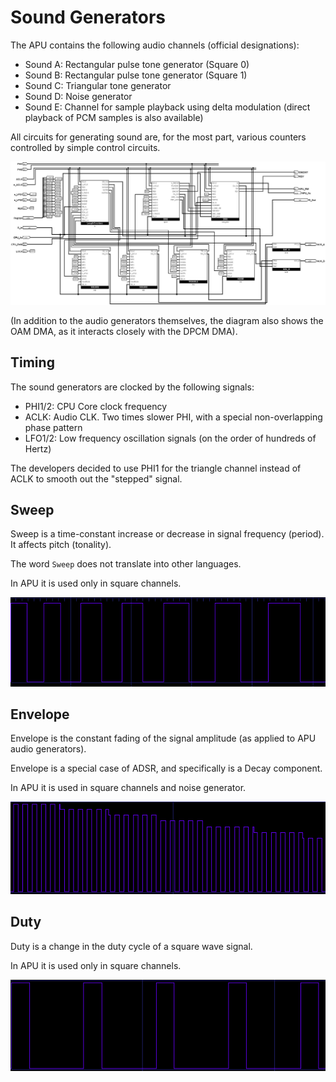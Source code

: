 # Sound Generators

The APU contains the following audio channels (official designations):
- Sound A: Rectangular pulse tone generator (Square 0)
- Sound B: Rectangular pulse tone generator (Square 1)
- Sound C: Triangular tone generator
- Sound D: Noise generator
- Sound E: Channel for sample playback using delta modulation (direct playback of PCM samples is also available)

All circuits for generating sound are, for the most part, various counters controlled by simple control circuits.

![SoundGenerators](/BreakingNESWiki/imgstore/apu/SoundGenerators.jpg)

(In addition to the audio generators themselves, the diagram also shows the OAM DMA, as it interacts closely with the DPCM DMA).

## Timing

The sound generators are clocked by the following signals:
- PHI1/2: CPU Core clock frequency
- ACLK: Audio CLK. Two times slower PHI, with a special non-overlapping phase pattern
- LFO1/2: Low frequency oscillation signals (on the order of hundreds of Hertz)

The developers decided to use PHI1 for the triangle channel instead of ACLK to smooth out the "stepped" signal.

## Sweep

Sweep is a time-constant increase or decrease in signal frequency (period). It affects pitch (tonality).

The word `Sweep` does not translate into other languages.

In APU it is used only in square channels.

![wave_sweep](/BreakingNESWiki/imgstore/apu/wave_sweep.png)

## Envelope

Envelope is the constant fading of the signal amplitude (as applied to APU audio generators).

Envelope is a special case of ADSR, and specifically is a Decay component.

In APU it is used in square channels and noise generator.

![wave_envelope](/BreakingNESWiki/imgstore/apu/wave_envelope.png)

## Duty

Duty is a change in the duty cycle of a square wave signal.

In APU it is used only in square channels.

![wave_duty](/BreakingNESWiki/imgstore/apu/wave_duty.png)

